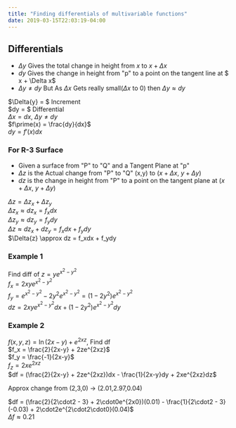 ```yaml
---
title: "Finding differentials of multivariable functions"
date: 2019-03-15T22:03:19-04:00
---
```


## Differentials
* $\Delta y$ Gives the total change in height from $x$ to $x + \Delta x$
* $dy$ Gives the change in height from "p" to a point on the tangent line at $ x + \Delta x$  
* $\Delta y \ne dy$ But As $\Delta x$ Gets really small($\Delta x$ to 0) then $\Delta y \approx dy$

$\Delta{y} = $ Increment  
$dy = $ Differential  
$\Delta{x} = dx,\ \Delta{y} \ne dy$  
$f\prime(x) = \frac{dy}{dx}$  
$dy = f\prime(x)dx$

### For R-3 Surface
* Given a surface from "P" to "Q" and a Tangent Plane at "p"
* $\Delta z$ is the Actual change from "P" to "Q" (x,y) to ($x + \Delta{x},\ y + \Delta{y}$)
* $dz$ is the change in height from "P" to a point on the tangent plane at ($x + \Delta{x},\ y + \Delta{y}$)

$\Delta{z} = \Delta{z_x} + \Delta{z_y}$  
$\Delta{z_x} \approx dz_x = f_xdx$  
$\Delta{z_y} \approx dz_y = f_ydy$  
$\Delta{z} \approx dz_x + dz_y = f_xdx + f_ydy$  
$\Delta{z} \approx dz = f_xdx + f_ydy

### Example 1
Find diff of $z = ye^{x^2-y^2}$  
$f_x = 2xye^{x^2-y^2}$  
$f_y = e^{x^2-y^2} - 2y^2e^{x^2-y^2} = (1-2y^2)e^{x^2-y^2}$  
$dz = 2xye^{x^2-y^2}dx + (1-2y^2)e^{x^2-y^2}dy$

### Example 2
$f(x,y,z) = \ln(2x-y)+e^{2xz}$, Find df  
$f_x = \frac{2}{2x-y} + 2ze^{2xz}$  
$f_y = \frac{-1}{2x-y}$  
$f_z = 2xe^{2xz}$  
$df = (\frac{2}{2x-y} + 2ze^{2xz})dx - \frac{1}{2x-y}dy + 2xe^{2xz}dz$  
  
Approx  change from (2,3,0) -> (2.01,2.97,0.04)    

$df = (\frac{2}{2\cdot2 - 3} + 2\cdot0e^{2x0})(0.01) - \frac{1}{2\cdot2 - 3}(-0.03) + 2\cdot2e^{2\cdot2\cdot0}(0.04)$  
$\Delta{f} \approx 0.21$